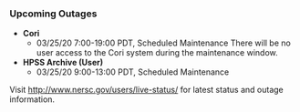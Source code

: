 ### Upcoming Outages 

- **Cori**
    - 03/25/20 7:00-19:00 PDT, Scheduled Maintenance
               There will be no user access to the Cori system during the
               maintenance window.
- **HPSS Archive (User)**
    - 03/25/20 9:00-13:00 PDT, Scheduled Maintenance


Visit <http://www.nersc.gov/users/live-status/> for latest status and outage 
information.


